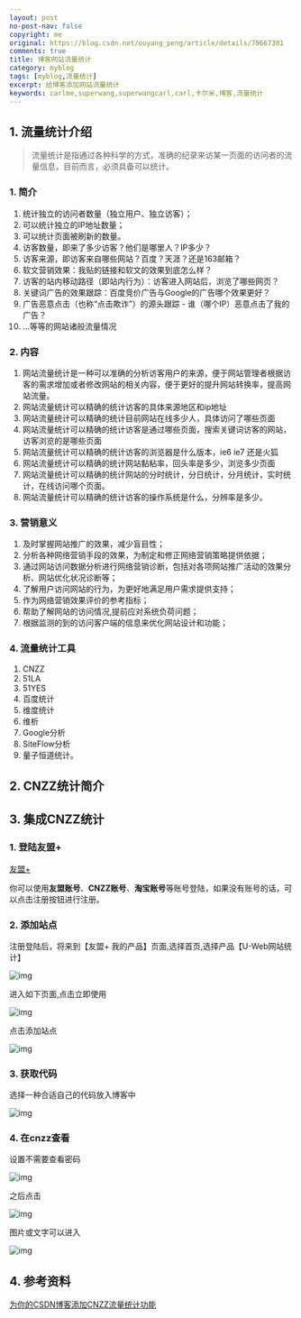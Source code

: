 ```yaml
---
layout: post
no-post-nav: false 
copyright: me
original: https://blog.csdn.net/ouyang_peng/article/details/70667301
comments: true
title: 博客网站流量统计
category: myblog
tags: [myblog,流量统计]
excerpt: 给博客添加网站流量统计
keywords: carlme,superwang,superwangcarl,carl,卡尔米,博客,流量统计
---
```


## 1. 流量统计介绍

> 流量统计是指通过各种科学的方式，准确的纪录来访某一页面的访问者的流量信息，目前而言，必须具备可以统计。

### 1. 简介

1. 统计独立的访问者数量（独立用户、独立访客）；
2. 可以统计独立的IP地址数量；
3. 可以统计页面被刷新的数量。
4. 访客数量，即来了多少访客？他们是哪里人？IP多少？
5. 访客来源，即访客来自哪些网站？百度？天涯？还是163邮箱？
6. 软文营销效果：我贴的链接和软文的效果到底怎么样？
7. 访客的站内移动路径（即站内行为）：访客进入网站后，浏览了哪些网页？
8. 关键词广告的效果跟踪：百度竞价广告与Google的广告哪个效果更好？
9. 广告恶意点击（也称“点击欺诈”）的源头跟踪 - 谁（哪个IP）恶意点击了我的广告？
10. …等等的网站诸般流量情况

### 2. 内容

1. 网站流量统计是一种可以准确的分析访客用户的来源，便于网站管理者根据访客的需求增加或者修改网站的相关内容，便于更好的提升网站转换率，提高网站流量。
2. 网站流量统计可以精确的统计访客的具体来源地区和ip地址
3. 网站流量统计可以精确的统计目前网站在线多少人，具体访问了哪些页面
4. 网站流量统计可以精确的统计访客是通过哪些页面，搜索关键词访客的网站，访客浏览的是哪些页面
5. 网站流量统计可以精确的统计访客的浏览器是什么版本，ie6 ie7 还是火狐
6. 网站流量统计可以精确的统计网站黏粘率，回头率是多少，浏览多少页面
7. 网站流量统计可以精确的统计网站的分时统计，分日统计，分月统计，实时统计，在线访问哪个页面。
8. 网站流量统计可以精确的统计访客的操作系统是什么，分辨率是多少。

### 3. 营销意义

1. 及时掌握网站推广的效果，减少盲目性；
2. 分析各种网络营销手段的效果，为制定和修正网络营销策略提供依据；
3. 通过网站访问数据分析进行网络营销诊断，包括对各项网站推广活动的效果分析、网站优化状况诊断等；
4. 了解用户访问网站的行为，为更好地满足用户需求提供支持；
5. 作为网络营销效果评价的参考指标；
6. 帮助了解网站的访问情况,提前应对系统负荷问题；
7. 根据监测的到的访问客户端的信息来优化网站设计和功能；

### 4. 流量统计工具

1. CNZZ
2. 51LA
3. 51YES
4. 百度统计
5. 维度统计
6. 维析
7. Google分析
8. SiteFlow分析
9. 量子恒道统计。

## 2. CNZZ统计简介

## 3. 集成CNZZ统计

### 1. 登陆友盟+

[友盟+](http://www.umeng.com/)

你可以使用**友盟账号**、**CNZZ账号**、**淘宝账号**等账号登陆，如果没有账号的话，可以点击注册按钮进行注册。

### 2. 添加站点

注册登陆后，将来到【友盟+ 我的产品】页面,选择首页,选择产品【U-Web网站统计】

![img]({{site.cdn}}assets/images/blog/2019/20190409191342.png)

进入如下页面,点击立即使用

![img]({{site.cdn}}assets/images/blog/2019/20190409191446.png)

点击添加站点

![img]({{site.cdn}}assets/images/blog/2019/20190409191717.png)

### 3. 获取代码

选择一种合适自己的代码放入博客中

![img]({{site.cdn}}assets/images/blog/2019/20190409192204.png)

### 4. 在cnzz查看

设置不需要查看密码

![img]({{site.cdn}}assets/images/blog/2019/20190409194537.png)

之后点击

![img]({{site.cdn}}assets/images/blog/2019/20190409194455.png)

图片或文字可以进入

![img]({{site.cdn}}assets/images/blog/2019/20190409194346.png)

## 4. 参考资料

[为你的CSDN博客添加CNZZ流量统计功能](https://blog.csdn.net/ouyang_peng/article/details/70667301)